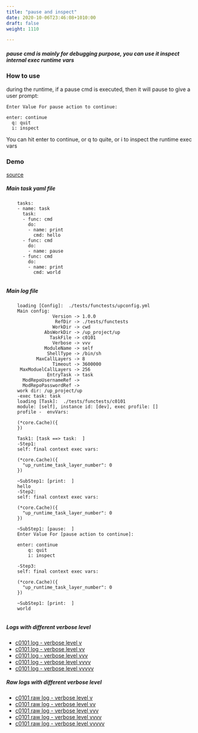 ```yaml
---
title: "pause and inspect"
date: 2020-10-06T23:46:08+1010:00
draft: false
weight: 1110

---
```


##### pause cmd is mainly for debugging purpose, you can use it inspect internal exec runtime vars


### How to use


during the runtime, if a pause cmd is executed, then it will pause to give a user prompt:

```
Enter Value For pause action to continue:

enter: continue
  q: quit
  i: inspect
```

You can hit enter to continue, or q to quite, or i to inspect the runtime exec vars











### Demo








[source](https://github.com/upcmd/up/blob/master/tests/functests/c0101.yml)

##### Main task yaml file
```
    tasks:
    - name: task
      task:
      - func: cmd
        do:
        - name: print
          cmd: hello
      - func: cmd
        do:
        - name: pause
      - func: cmd
        do:
        - name: print
          cmd: world
    
```
##### Main log file
```
    loading [Config]:  ./tests/functests/upconfig.yml
    Main config:
                 Version -> 1.0.0
                  RefDir -> ./tests/functests
                 WorkDir -> cwd
              AbsWorkDir -> /up_project/up
                TaskFile -> c0101
                 Verbose -> vvv
              ModuleName -> self
               ShellType -> /bin/sh
           MaxCallLayers -> 8
                 Timeout -> 3600000
     MaxModuelCallLayers -> 256
               EntryTask -> task
      ModRepoUsernameRef -> 
      ModRepoPasswordRef -> 
    work dir: /up_project/up
    -exec task: task
    loading [Task]:  ./tests/functests/c0101
    module: [self], instance id: [dev], exec profile: []
    profile -  envVars:
    
    (*core.Cache)({
    })
    
    Task1: [task ==> task:  ]
    -Step1:
    self: final context exec vars:
    
    (*core.Cache)({
      "up_runtime_task_layer_number": 0
    })
    
    ~SubStep1: [print:  ]
    hello
    -Step2:
    self: final context exec vars:
    
    (*core.Cache)({
      "up_runtime_task_layer_number": 0
    })
    
    ~SubStep1: [pause:  ]
    Enter Value For [pause action to continue]: 
    
    enter: continue 
        q: quit
        i: inspect
    
    -Step3:
    self: final context exec vars:
    
    (*core.Cache)({
      "up_runtime_task_layer_number": 0
    })
    
    ~SubStep1: [print:  ]
    world
    
```


##### Logs with different verbose level
* [c0101 log - verbose level v](../../logs/c0101_v)
* [c0101 log - verbose level vv](../../logs/c0101_vv)
* [c0101 log - verbose level vvv](../../logs/c0101_vvvv)
* [c0101 log - verbose level vvvv](../../logs/c0101_vvvv)
* [c0101 log - verbose level vvvvv](../../logs/c0101_vvvvv)

##### Raw logs with different verbose level
* [c0101 raw log - verbose level v](../../reflogs/c0101_v.log)
* [c0101 raw log - verbose level vv](../../reflogs/c0101_vv.log)
* [c0101 raw log - verbose level vvv](../../reflogs/c0101_vvv.log)
* [c0101 raw log - verbose level vvvv](../../reflogs/c0101_vvvv.log)
* [c0101 raw log - verbose level vvvvv](../../reflogs/c0101_vvvvv.log)







